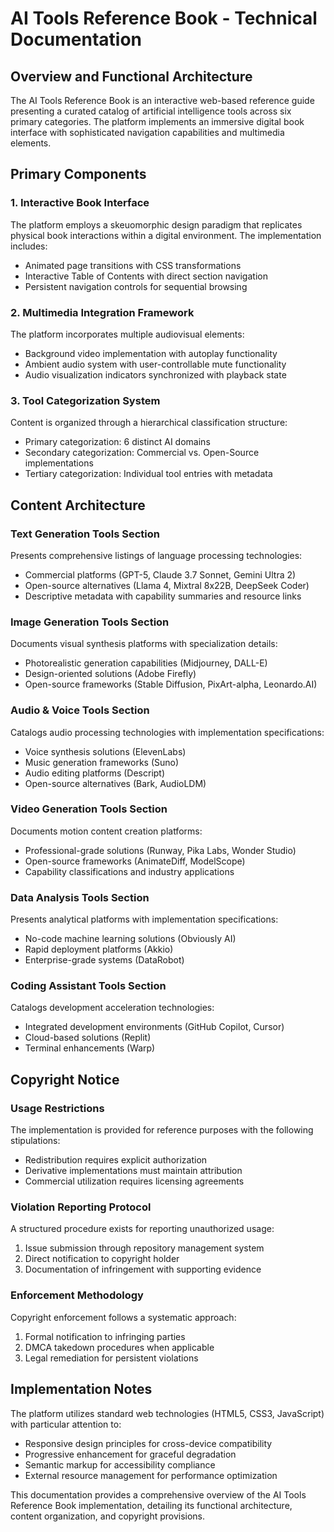 # AI Tools Reference Book - Technical Documentation

## Overview and Functional Architecture

The AI Tools Reference Book is an interactive web-based reference guide presenting a curated catalog of artificial intelligence tools across six primary categories. The platform implements an immersive digital book interface with sophisticated navigation capabilities and multimedia elements.

## Primary Components

### 1. Interactive Book Interface
The platform employs a skeuomorphic design paradigm that replicates physical book interactions within a digital environment. The implementation includes:
- Animated page transitions with CSS transformations
- Interactive Table of Contents with direct section navigation
- Persistent navigation controls for sequential browsing

### 2. Multimedia Integration Framework
The platform incorporates multiple audiovisual elements:
- Background video implementation with autoplay functionality
- Ambient audio system with user-controllable mute functionality
- Audio visualization indicators synchronized with playback state

### 3. Tool Categorization System
Content is organized through a hierarchical classification structure:
- Primary categorization: 6 distinct AI domains
- Secondary categorization: Commercial vs. Open-Source implementations
- Tertiary categorization: Individual tool entries with metadata

## Content Architecture

### Text Generation Tools Section
Presents comprehensive listings of language processing technologies:
- Commercial platforms (GPT-5, Claude 3.7 Sonnet, Gemini Ultra 2)
- Open-source alternatives (Llama 4, Mixtral 8x22B, DeepSeek Coder)
- Descriptive metadata with capability summaries and resource links

### Image Generation Tools Section
Documents visual synthesis platforms with specialization details:
- Photorealistic generation capabilities (Midjourney, DALL-E)
- Design-oriented solutions (Adobe Firefly)
- Open-source frameworks (Stable Diffusion, PixArt-alpha, Leonardo.AI)

### Audio & Voice Tools Section
Catalogs audio processing technologies with implementation specifications:
- Voice synthesis solutions (ElevenLabs)
- Music generation frameworks (Suno)
- Audio editing platforms (Descript)
- Open-source alternatives (Bark, AudioLDM)

### Video Generation Tools Section
Documents motion content creation platforms:
- Professional-grade solutions (Runway, Pika Labs, Wonder Studio)
- Open-source frameworks (AnimateDiff, ModelScope)
- Capability classifications and industry applications

### Data Analysis Tools Section
Presents analytical platforms with implementation specifications:
- No-code machine learning solutions (Obviously AI)
- Rapid deployment platforms (Akkio)
- Enterprise-grade systems (DataRobot)

### Coding Assistant Tools Section
Catalogs development acceleration technologies:
- Integrated development environments (GitHub Copilot, Cursor)
- Cloud-based solutions (Replit)
- Terminal enhancements (Warp)

## Copyright Notice


### Usage Restrictions
The implementation is provided for reference purposes with the following stipulations:
- Redistribution requires explicit authorization
- Derivative implementations must maintain attribution
- Commercial utilization requires licensing agreements

### Violation Reporting Protocol
A structured procedure exists for reporting unauthorized usage:
1. Issue submission through repository management system
2. Direct notification to copyright holder
3. Documentation of infringement with supporting evidence

### Enforcement Methodology
Copyright enforcement follows a systematic approach:
1. Formal notification to infringing parties
2. DMCA takedown procedures when applicable
3. Legal remediation for persistent violations

## Implementation Notes

The platform utilizes standard web technologies (HTML5, CSS3, JavaScript) with particular attention to:
- Responsive design principles for cross-device compatibility
- Progressive enhancement for graceful degradation
- Semantic markup for accessibility compliance
- External resource management for performance optimization

This documentation provides a comprehensive overview of the AI Tools Reference Book implementation, detailing its functional architecture, content organization, and copyright provisions.
